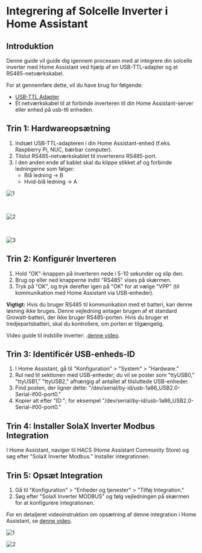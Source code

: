 # Integrering af Solcelle Inverter i Home Assistant

## Introduktion

Denne guide vil guide dig igennem processen med at integrere din solcelle inverter med Home Assistant ved hjælp af en USB-TTL-adapter og et RS485-netværkskabel.

For at gennemføre dette, vil du have brug for følgende:
- [USB-TTL Adapter](https://www.aliexpress.com/item/1005001621816794.html)
- Et netværkskabel til at forbinde inverteren til din Home Assistant-server eller enhed på usb-ttl enheden.

## Trin 1: Hardwareopsætning

1. Indsæt USB-TTL-adapteren i din Home Assistant-enhed (f.eks. Raspberry Pi, NUC, bærbar computer).
2. Tilslut RS485-netværkskablet til inverterens RS485-port.
3. I den anden ende af kablet skal du klippe stikket af og forbinde ledningerne som følger:
    - Blå ledning -> B
    - Hvid-blå ledning -> A

![1](https://github.com/fontexD/Home-assistant/assets/87015443/023c5033-bb5f-4c67-a81b-3faa5fcad26c)

<br>

![2](https://github.com/fontexD/Home-assistant/assets/87015443/41a5f174-3006-4a66-84e7-593eb8974fa9)

<br>

![3](https://github.com/fontexD/Home-assistant/assets/87015443/6a68fabf-b7d3-4543-92f1-506bbad13bed)

## Trin 2: Konfigurér Inverteren

1. Hold "OK"-knappen på inverteren nede i 5-10 sekunder og slip den.
2. Brug op eller ned knapperne indtil "RS485" vises på skærmen.
3. Tryk på "OK", og tryk derefter igen på "OK" for at vælge "VPP" (til kommunikation med Home Assistant via USB-enheder).

**Vigtigt:** Hvis du bruger RS485 til kommunikation med et batteri, kan denne løsning  ikke bruges. Denne vejledning antager brugen af et standard Growatt-batteri, der ikke bruger RS485-porten. Hvis du bruger et tredjepartsbatteri, skal du kontrollere, om porten er tilgængelig.

Video guide til indstille inverter: .[denne video](https://www.dropbox.com/scl/fi/5pqa7w1votx2jxwkfy9v4/VID20230925164749.mp4?rlkey=z5qdqrt1hivjlr419w1vu3gcf&dl=0).

## Trin 3: Identificér USB-enheds-ID

1. I Home Assistant, gå til "Konfiguration" > "System" > "Hardware."
2. Rul ned til sektionen med USB-enheder; du vil se poster som "ttyUSB0," "ttyUSB1," "ttyUSB2," afhængig af antallet af tilsluttede USB-enheder.
3. Find posten, der ligner dette: "/dev/serial/by-id/usb-1a86_USB2.0-Serial-if00-port0."
4. Kopier alt efter "ID:"; for eksempel "/dev/serial/by-id/usb-1a86_USB2.0-Serial-if00-port0."

## Trin 4: Installer SolaX Inverter Modbus Integration

I Home Assistant, naviger til HACS (Home Assistant Community Store) og søg efter "SolaX Inverter Modbus." Installer integrationen.

## Trin 5: Opsæt Integration

1. Gå til "Konfiguration" > "Enheder og tjenester" > "Tilføj Integration."
2. Søg efter "SolaX Inverter MODBUS" og følg vejledningen på skærmen for at konfigurere integrationen.

For en detaljeret videoinstruktion om opsætning af denne integration i Home Assistant, se [denne video](https://www.dropbox.com/scl/fi/q5qz8r6nc7o99iwtz3pgr/videoguide.mkv?rlkey=tthhx5nupirpwkfivrjznh8sg&dl=0).

![1](https://github.com/fontexD/Home-assistant/assets/87015443/44abda9b-8038-45be-8dbe-e0548f0eecd0) 

![2](https://github.com/fontexD/Home-assistant/assets/87015443/d99f34d9-0224-4fb5-b013-97218e86dd03)


